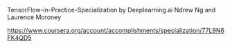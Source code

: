 TensorFlow-in-Practice-Specialization by Deeplearning.ai Ndrew Ng and Laurence Moroney

https://www.coursera.org/account/accomplishments/specialization/77L9N6FK4QD5
